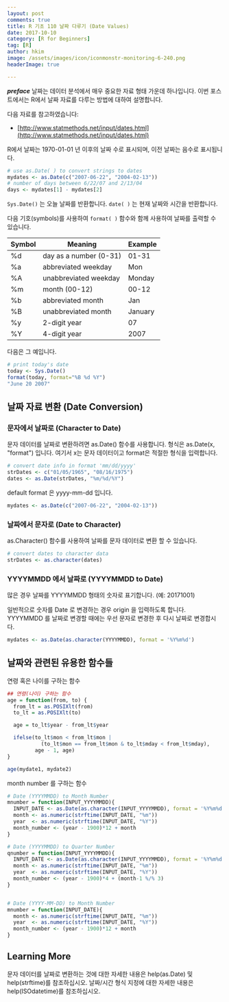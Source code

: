 ```yaml
---
layout: post  
comments: true  
title: R 기초 110 날짜 다루기 (Date Values)  
date: 2017-10-10  
category: [R for Beginners]  
tag: [R]  
author: hkim  
image: /assets/images/icon/iconmonstr-monitoring-6-240.png
headerImage: true

---
```


***preface*** 날짜는 데이터 분석에서 매우 중요한 자료 형태 가운데 하나입니다. 이번 포스트에서는 R에서 날짜 자료를 다루는 방법에 대하여 설명합니다.

다음 자료를 참고하였습니다:  
- [http://www.statmethods.net/input/dates.html](http://www.statmethods.net/input/dates.html)

R에서 날짜는 1970-01-01 년 이후의 날짜 수로 표시되며, 이전 날짜는 음수로 표시됩니다.

```r
# use as.Date( ) to convert strings to dates
mydates <- as.Date(c("2007-06-22", "2004-02-13"))
# number of days between 6/22/07 and 2/13/04
days <- mydates[1] - mydates[2]
```

`Sys.Date()` 는 오늘 날짜를 반환합니다.
`date( )` 는 현재 날짜와 시간을 반환합니다.

다음 기호(symbols)를 사용하여 `format( )` 함수와 함께 사용하여 날짜를 출력할 수 있습니다.


Symbol | Meaning                | Example
-------|------------------------|-------------
%d     | day as a number (0-31) | 01-31
%a     | abbreviated weekday    | Mon
%A     | unabbreviated weekday  | Monday
%m     | month (00-12)          | 00-12
%b     | abbreviated month      | Jan
%B     | unabbreviated month    | January
%y     | 2-digit year           | 07
%Y     | 4-digit year           | 2007

다음은 그 예입니다.

```r
# print today's date
today <- Sys.Date()
format(today, format="%B %d %Y")
"June 20 2007"
```

## 날짜 자료 변환 (Date Conversion)

### 문자에서 날짜로 (Character to Date)

문자 데이터를 날짜로 변환하려면 as.Date() 함수를 사용합니다. 형식은 as.Date(x, "format") 입니다. 여기서 x는 문자 데이터이고 format은 적절한 형식을 입력합니다.

```r
# convert date info in format 'mm/dd/yyyy'
strDates <- c("01/05/1965", "08/16/1975")
dates <- as.Date(strDates, "%m/%d/%Y")
```

default format 은 yyyy-mm-dd 입니다.

```r
mydates <- as.Date(c("2007-06-22", "2004-02-13"))
```

### 날짜에서 문자로 (Date to Character)

as.Character() 함수를 사용하여 날짜를 문자 데이터로 변환 할 수 있습니다.

```r
# convert dates to character data
strDates <- as.character(dates)
```

### YYYYMMDD 에서 날짜로 (YYYYMMDD to Date)

많은 경우 날짜를 YYYYMMDD 형태의 숫자로 표기합니다. (예: 20171001)

일반적으로 숫자를 Date 로 변경하는 경우 origin 을 입력하도록 합니다. YYYYMMDD 를 날짜로 변경할 때에는 우선 문자로 변경한 후 다시 날짜로 변경합시다.

```r
mydates <- as.Date(as.character(YYYYMMDD), format = '%Y%m%d')
```

## 날짜와 관련된 유용한 함수들

연령 혹은 나이를 구하는 함수

```r
## 연령(나이) 구하는 함수
age = function(from, to) {
  from_lt = as.POSIXlt(from)
  to_lt = as.POSIXlt(to)

  age = to_lt$year - from_lt$year

  ifelse(to_lt$mon < from_lt$mon |
           (to_lt$mon == from_lt$mon & to_lt$mday < from_lt$mday),
         age - 1, age)
}

age(mydate1, mydate2)
```

month number 를 구하는 함수
```r
# Date (YYYYMMDD) to Month Number
mnumber = function(INPUT_YYYYMMDD){
  INPUT_DATE <- as.Date(as.character(INPUT_YYYYMMDD), format = '%Y%m%d')
  month <- as.numeric(strftime(INPUT_DATE, "%m"))
  year  <- as.numeric(strftime(INPUT_DATE, "%Y"))
  month_number <- (year - 1900)*12 + month
}

# Date (YYYYMMDD) to Quarter Number
qnumber = function(INPUT_YYYYMMDD){
  INPUT_DATE <- as.Date(as.character(INPUT_YYYYMMDD), format = '%Y%m%d')
  month <- as.numeric(strftime(INPUT_DATE, "%m"))
  year  <- as.numeric(strftime(INPUT_DATE, "%Y"))
  month_number <- (year - 1900)*4 + (month-1 %/% 3)
}


# Date (YYYY-MM-DD) to Month Number
mnumber = function(INPUT_DATE){
  month <- as.numeric(strftime(INPUT_DATE, "%m"))
  year  <- as.numeric(strftime(INPUT_DATE, "%Y"))
  month_number <- (year - 1900)*12 + month
}
```

## Learning More

문자 데이터를 날짜로 변환하는 것에 대한 자세한 내용은 help(as.Date) 및 help(strftime)를 참조하십시오. 날짜/시간 형식 지정에 대한 자세한 내용은 help(ISOdatetime)를 참조하십시오.
